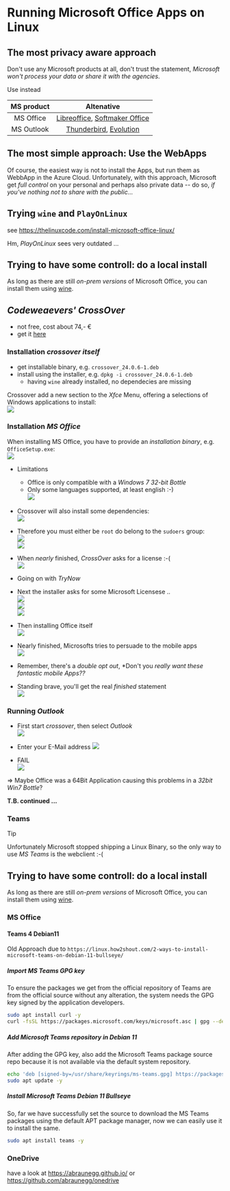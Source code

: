# Running Microsoft Office Apps on Linux
## The most privacy aware approach
Don't use any Microsoft products at all, don't trust the statement, _Microsoft won't process your data or share it with the agencies_.

Use instead
 
| MS product |                                               Altenative                                               |
| :--------: | :----------------------------------------------------------------------------------------------------: |
| MS Office  | [Libreoffice](www.libreoffice.org), [Softmaker Office](https://softmaker.de/produkte/softmaker-office) |
| MS Outlook |    [Thunderbird](https://www.thunderbird.net/), [Evolution](https://wiki.gnome.org/Apps/Evolution)     |
 
## The most simple approach: Use the WebApps
Of course, the easiest way is not to install the Apps, but run them as WebbApp in the Azure Cloud. Unfortunately, with this approach, Microsoft get *full control* on your personal and perhaps also private data -- do so, _if you've nothing not to share with the public..._ 

## Trying `wine` and `PlayOnLinux`
see https://thelinuxcode.com/install-microsoft-office-linux/

Hm, *PlayOnLinux* sees very outdated ...

## Trying to have some controll: do a local install
As long as there are still _on-prem versions_ of Microsoft Office, you can install them using [wine](https://www.winehq.org/).

## *Codeweaevers' CrossOver*

- not free, cost about 74,- €
- get it [here](https://www.codeweavers.com/crossover)
 
### Installation *crossover itself*
- get installable binary, e.g. `crossover_24.0.6-1.deb`
- install using the installer, e.g. `dpkg -i crossover_24.0.6-1.deb`
  - having `wine` already installed, no dependecies are missing
 
Crossover add a new section to the *Xfce* Menu, offering a selections of Windows applications to install:<br>
![](./pictures/Crossover-01.png)

### Installation *MS Office*
When installing MS Office, you have to provide an *installation binary*, e.g. `OfficeSetup.exe`:<br>
![](./pictures/MSOffice-01.png)

- Limitations
  - Office is only compatible with a *Windows 7 32-bit Bottle*
  - Only some languages supported, at least english :-)<br>
  ![](./pictures/MSOffice-02.png)

- Crossover will also install some dependencies:<br>
  ![](./pictures/MSOffice-03.png)

- Therefore you must either be `root` do belong to the `sudoers` group:<br>
  ![](./pictures/Crossover-02.png)<br>
  ![](./pictures/Crossover-03.png)

- When *nearly* finished, *CrossOver* asks for a license :-(<br>
  ![](./pictures/Crossover-04.png)

- Going on with *TryNow*

- Next the installer asks for some Microsoft Licensese .. <br>
  ![](./pictures/MSOffice-04.png)<br>
  ![](./pictures/MSOffice-05.png)<br>
  ![](./pictures/MSOffice-06.png)

- Then installing Office itself<br>
  ![](./pictures/MSOffice-07.png)

- Nearly finished, Microsofts tries to persuade to the mobile apps<br>
  ![](./pictures/MSOffice-08.png)

- Remember, there's a *double opt out*, *Don't you **really* want these fantastic mobile Apps??*

- Standing brave, you'll get the real *finished* statement<br>
  ![](./pictures/MSOffice-09.png)

### Running *Outlook*
- First start *crossover*, then select *Outlook*<br>
  ![](./pictures/Outlook-01.png)<br>

- Enter your E-Mail address
  ![](./pictures/Outlook-02.png)

- FAIL<br>
  ![](./pictures/Outlook-03.png)

=> Maybe Office was a 64Bit Application causing this problems in a *32bit Win7 Bottle*?

**T.B. continued ...**

### Teams

> [!TIP]
> Unfortunately Microsoft stopped shipping a Linux Binary, so the only way to use *MS Teams* is the webclient :-(



## Trying to have some controll: do a local install
As long as there are still _on-prem versions_ of Microsoft Office, you can install them using [wine](https://www.winehq.org/).

### MS Office

#### Teams 4 Debian11

Old Approach due to `https://linux.how2shout.com/2-ways-to-install-microsoft-teams-on-debian-11-bullseye/`

##### Import MS Teams GPG key

To ensure the packages we get from the official repository of Teams are from the official source without any alteration, the system needs the GPG key signed by the application developers.

```bash
sudo apt install curl -y
curl -fsSL https://packages.microsoft.com/keys/microsoft.asc | gpg --dearmor | sudo tee /usr/share/keyrings/ms-teams.gpg > /dev/null
```

##### Add Microsoft Teams repository in Debian 11

After adding the GPG key, also add the Microsoft Teams package source repo because it is not available via the default system repository.

```bash
echo 'deb [signed-by=/usr/share/keyrings/ms-teams.gpg] https://packages.microsoft.com/repos/ms-teams stable main' | sudo tee /etc/apt/sources.list.d/ms-teams.list
sudo apt update -y
```

##### Install Microsoft Teams Debian 11 Bullseye

So, far we have successfully set the source to download the MS Teams packages using the default APT package manager, now we can easily use it to install the same.

```bash
sudo apt install teams -y
```

### OneDrive

have a look at https://abraunegg.github.io/ or https://github.com/abraunegg/onedrive
